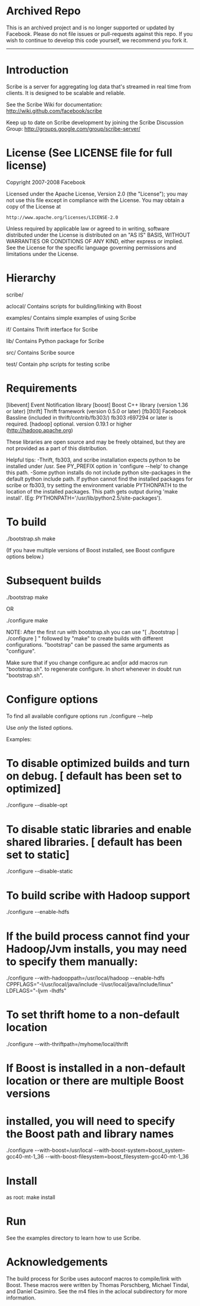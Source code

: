 Archived Repo
=============

This is an archived project and is no longer supported or updated by Facebook. 
Please do not file issues or pull-requests against this repo. If you wish to 
continue to develop this code yourself, we recommend you fork it.

-------------

Introduction
============

Scribe is a server for aggregating log data that's streamed in real
time from clients. It is designed to be scalable and reliable.

See the Scribe Wiki for documentation:
http://wiki.github.com/facebook/scribe

Keep up to date on Scribe development by joining the Scribe Discussion Group:
http://groups.google.com/group/scribe-server/


License (See LICENSE file for full license)
===========================================
Copyright 2007-2008 Facebook

Licensed under the Apache License, Version 2.0 (the "License");
you may not use this file except in compliance with the License.
You may obtain a copy of the License at

    http://www.apache.org/licenses/LICENSE-2.0

Unless required by applicable law or agreed to in writing, software
distributed under the License is distributed on an "AS IS" BASIS,
WITHOUT WARRANTIES OR CONDITIONS OF ANY KIND, either express or implied.
See the License for the specific language governing permissions and
limitations under the License.


Hierarchy
=========

scribe/

  aclocal/
    Contains scripts for building/linking with Boost

  examples/
    Contains simple examples of using Scribe

  if/
    Contains Thrift interface for Scribe

  lib/
    Contains Python package for Scribe

  src/
    Contains Scribe source

  test/
    Contain php scripts for testing scribe


Requirements
============

[libevent] Event Notification library
[boost] Boost C++ library (version 1.36 or later)
[thrift] Thrift framework (version 0.5.0 or later)
[fb303] Facebook Bassline (included in thrift/contrib/fb303/)
   fb303 r697294 or later is required.
[hadoop] optional. version 0.19.1 or higher (http://hadoop.apache.org)

These libraries are open source and may be freely obtained, but they are not
provided as a part of this distribution.


Helpful tips:
-Thrift, fb303, and scribe installation expects python to be installed
 under /usr.  See PY_PREFIX option in 'configure --help' to change this path.
-Some python installs do not include python site-packages in the default
 python include path.  If python cannot find the installed packages for
 scribe or fb303, try setting the environment variable PYTHONPATH to the
 location of the installed packages.  This path gets output during
 'make install'. (Eg: PYTHONPATH='/usr/lib/python2.5/site-packages').


To build
========

./bootstrap.sh <configure options>
make

(If you have multiple versions of Boost installed, see Boost configure options below.)

Subsequent builds
=================

./bootstrap <configure options>
make

OR

./configure <configure options>
make

NOTE: After the first run with bootstrap.sh you can use "[ ./bootstrap | ./configure ] <options>" followed by "make"
to create builds with different configurations. "bootstrap" can be passed the same arguments as "configure".

Make sure that if you change configure.ac and|or add macros run "bootstrap.sh".
to regenerate configure. In short whenever in doubt run "bootstrap.sh".


Configure options
=================

To find all available configure options run
./configure --help

Use *only* the listed options.

Examples:
# To disable optimized builds and turn on debug. [ default has been set to optimized]
./configure --disable-opt

# To disable static libraries and enable shared libraries. [ default has been set to static]
./configure --disable-static

# To build scribe with Hadoop support
./configure --enable-hdfs

# If the build process cannot find your Hadoop/Jvm installs, you may need to specify them manually:
./configure --with-hadooppath=/usr/local/hadoop --enable-hdfs CPPFLAGS="-I/usr/local/java/include -I/usr/local/java/include/linux" LDFLAGS="-ljvm -lhdfs"

# To set thrift home to a non-default location
./configure --with-thriftpath=/myhome/local/thrift

# If Boost is installed in a non-default location or there are multiple Boost versions
# installed, you will need to specify the Boost path and library names
./configure --with-boost=/usr/local --with-boost-system=boost_system-gcc40-mt-1_36 --with-boost-filesystem=boost_filesystem-gcc40-mt-1_36


Install
=======

as root:
make install


Run
===

See the examples directory to learn how to use Scribe.


Acknowledgements
================
The build process for Scribe uses autoconf macros to compile/link with Boost.
These macros were written by Thomas Porschberg, Michael Tindal, and
Daniel Casimiro.  See the m4 files in the aclocal subdirectory for more
information.
